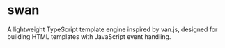 # swan
A lightweight TypeScript template engine inspired by van.js, designed for building HTML templates with JavaScript event handling.
